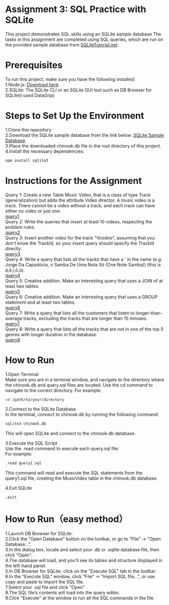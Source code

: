 # Assignment 3: SQL Practice with SQLite
This project demonstrates SQL skills using an SQLite sample database The tasks in this assignment are completed using SQL queries, which are run on the provided sample database from [SQLiteTutorial.net](https://www.sqlitetutorial.net/sqlite-sample-database/).
# Prerequisites
To run this project, make sure you have the following installed:  
1.Node.js: [Download here](https://nodejs.org/zh-cn/).  
2.SQLite: The SQLite CLI or an SQLite GUI tool such as DB Browser for SQLite(I used DataGrip)  
# Steps to Set Up the Environment
1.Clone this repository  
2.Download the SQLite sample database from the link below: [SQLite Sample Database](https://www.sqlitetutorial.net/sqlite-sample-database/).  
3.Place the downloaded chinook.db file in the root directory of this project.  
4.Install the necessary dependencies:  
```bash
npm install sqlite3
```
# Instructions for the Assignment
Query 1: Create a new Table Music Video, that is a class of type Track (generalization) but adds the attribute Video director. A music video is a track. There cannot be a video without a track, and each track can have either no video or just one.        
[query1](https://github.com/hansama0902/DBMS_Assignment-Project/blob/main/Query/query1.sql)  
Query 2: Write the queries that insert at least 10 videos, respecting the problem rules.      
[query2](https://github.com/hansama0902/DBMS_Assignment-Project/blob/main/Query/query2.sql)    
Query 3:  Insert another video for the track "Voodoo", assuming that you don't know the TrackId, so your insert query should specify the TrackId directly.  
[query3](https://github.com/hansama0902/DBMS_Assignment-Project/blob/main/Query/query3.sql)      
Query 4:  Write a query that lists all the tracks that have a ' in the name (e.g. Jorge Da Capadócia, o Samba De Uma Nota Só (One Note Samba)) (this is á,é,í,ó,ú).  
[query4](https://github.com/hansama0902/DBMS_Assignment-Project/blob/main/Query/query4.sql)     
Query 5: Creative addition. Make an interesting query that uses a JOIN of at least two tables.    
[query5](https://github.com/hansama0902/DBMS_Assignment-Project/blob/main/Query/query5.sql)       
Query 6: Creative addition. Make an interesting query that uses a GROUP statement and at least two tables.    
[query6](https://github.com/hansama0902/DBMS_Assignment-Project/blob/main/Query/query6.sql)       
Query 7:  Write a query that lists all the customers that listen to longer-than-average tracks, excluding the tracks that are longer than 15 minutes.   
[query7](https://github.com/hansama0902/DBMS_Assignment-Project/blob/main/Query/query7.sql)          
Query 8:  Write a query that lists all the tracks that are not in one of the top 5 genres with longer duration in the database.   
[query8](https://github.com/hansama0902/DBMS_Assignment-Project/blob/main/Query/query8.sql)     
# How to Run
1.Open Terminal  
Make sure you are in a terminal window, and navigate to the directory where the chinook.db and query.sql files are located. Use the cd command to navigate to the correct directory. For example:
```bash
cd /path/to/your/directory
```
2.Connect to the SQLite Database  
In the terminal, connect to chinook.db by running the following command:
```bash
sqlite3 chinook.db
```
This will open SQLite and connect to the chinook.db database.  
  
3.Execute the SQL Script  
Use the .read command to execute each query.sql file:    
For example:  
```bash
.read query1.sql
```
This command will read and execute the SQL statements from the query1.sql file, creating the MusicVideo table in the chinook.db database. 
  
4.Exit SQLite  
```bash
.exit
```
# How to Run（easy method）
1.Launch DB Browser for SQLite.  
2.Click the "Open Database" button on the toolbar, or go to "File" -> "Open Database...".   
3.In the dialog box, locate and select your .db or .sqlite database file, then click "Open".  
4.The database will load, and you'll see its tables and structure displayed in the left-hand panel.  
5.In DB Browser for SQLite, click on the "Execute SQL" tab in the toolbar.  
6.In the "Execute SQL" window, click "File" -> "Import SQL file...", or use copy and paste to import the SQL file.  
7.Select your .sql file and click "Open".  
8.The SQL file’s contents will load into the query editor.    
9.Click "Execute" at the window to run all the SQL commands in the file.  
